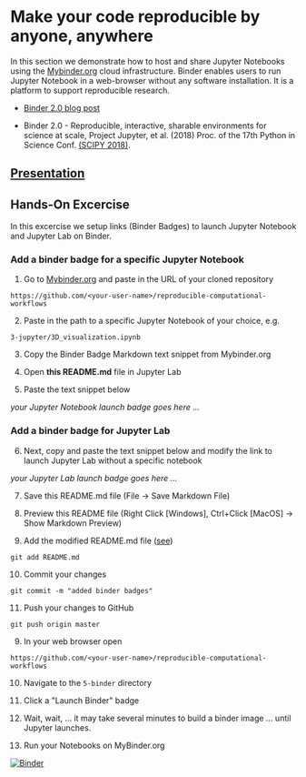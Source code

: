 # Make your code reproducible by anyone, anywhere

In this section we demonstrate how to host and share Jupyter Notebooks using the [Mybinder.org](https://mybinder.org) cloud infrastructure. Binder enables users to run Jupyter Notebook in a web-browser without any software installation. It is a platform to support reproducible research.

* [Binder 2.0 blog post](https://blog.jupyter.org/binder-2-0-a-tech-guide-2017-fd40515a3a84)

* Binder 2.0 - Reproducible, interactive, sharable environments for science at scale, Project Jupyter, et al. (2018) Proc. of the 17th Python in Science Conf. [(SCIPY 2018)](http://conference.scipy.org/proceedings/scipy2018/pdfs/project_jupyter.pdf).

## [Presentation](Binder.pdf)

## Hands-On Excercise

In this excercise we setup links (Binder Badges) to launch Jupyter Notebook and Jupyter Lab on Binder.

### Add a binder badge for a specific Jupyter Notebook

1. Go to [Mybinder.org](https://mybinder.org) and paste in the URL of your cloned repository
```
https://github.com/<your-user-name>/reproducible-computational-workflows
```


2. Paste in the path to a specific Jupyter Notebook of your choice, e.g.
```
3-jupyter/3D_visualization.ipynb
```

3. Copy the Binder Badge Markdown text snippet from Mybinder.org

4. Open **this README.md** file in Jupyter Lab

5. Paste the text snippet below
 
*your Jupyter Notebook launch badge goes here ...*

### Add a binder badge for Jupyter Lab

6. Next, copy and paste the text snippet below and modify the link to launch Jupyter Lab without a specific notebook

*your Jupyter Lab launch badge goes here ...*

7. Save this README.md file (File -> Save Markdown File)

8. Preview this README file (Right Click [Windows], Ctrl+Click [MacOS] -> Show Markdown Preview)

9. Add the modified README.md file ([see](../4-git/README.md))
```
git add README.md
```

10. Commit your changes
```
git commit -m "added binder badges"
```

11. Push your changes to GitHub
```
git push origin master
````

9. In your web browser open
```
https://github.com/<your-user-name>/reproducible-computational-workflows
```

10. Navigate to the ```5-binder``` directory

11. Click a "Launch Binder" badge

12. Wait, wait, ... it may take several minutes to build a binder image ... until Jupyter launches.

13. Run your Notebooks on MyBinder.org


[![Binder](https://mybinder.org/badge_logo.svg)](https://mybinder.org/v2/gh/Arhodes-Broad/reproducible-computational-workflows/master?filepath=3-jupyter%2F3D_visualization.ipynb)
